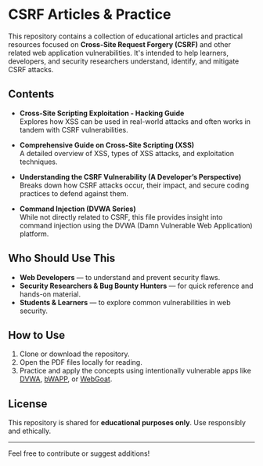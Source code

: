 # CSRF Articles & Practice

This repository contains a collection of educational articles and practical resources focused on **Cross-Site Request Forgery (CSRF)** and other related web application vulnerabilities. It's intended to help learners, developers, and security researchers understand, identify, and mitigate CSRF attacks.

## Contents

- **Cross-Site Scripting Exploitation - Hacking Guide**  
  Explores how XSS can be used in real-world attacks and often works in tandem with CSRF vulnerabilities.

- **Comprehensive Guide on Cross-Site Scripting (XSS)**  
  A detailed overview of XSS, types of XSS attacks, and exploitation techniques.

- **Understanding the CSRF Vulnerability (A Developer’s Perspective)**  
  Breaks down how CSRF attacks occur, their impact, and secure coding practices to defend against them.

- **Command Injection (DVWA Series)**  
  While not directly related to CSRF, this file provides insight into command injection using the DVWA (Damn Vulnerable Web Application) platform.

## Who Should Use This

- **Web Developers** — to understand and prevent security flaws.
- **Security Researchers & Bug Bounty Hunters** — for quick reference and hands-on material.
- **Students & Learners** — to explore common vulnerabilities in web security.

## How to Use

1. Clone or download the repository.
2. Open the PDF files locally for reading.
3. Practice and apply the concepts using intentionally vulnerable apps like [DVWA](http://dvwa.co.uk/), [bWAPP](http://www.itsecgames.com/), or [WebGoat](https://owasp.org/www-project-webgoat/).

## License

This repository is shared for **educational purposes only**. Use responsibly and ethically.

---

Feel free to contribute or suggest additions!
